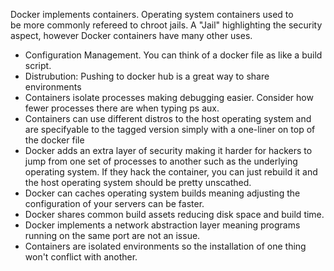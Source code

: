 Docker implements containers. Operating system containers used to be more commonly refereed to chroot jails. A "Jail" highlighting the security aspect, however Docker containers have many other uses.
<ul>
	<li>Configuration Management. You can think of a docker file as like a build script.</li>
	<li>Distrubution: Pushing to docker hub is a great way to share environments</li>
	<li>Containers isolate processes making debugging easier. Consider how fewer processes there are when typing ps aux.</li>
	<li>Containers can use different distros to the host operating system and are specifyable to the tagged version simply with a one-liner on top of the docker file</li>
	<li>Docker adds an extra layer of security making it harder for hackers to jump from one set of processes to another such as the underlying operating system. If they hack the container, you can just rebuild it and the host operating system should be pretty unscathed.</li>
	<li>Docker can caches operating system builds meaning adjusting the configuration of your servers can be faster.</li>
	<li>Docker shares common build assets reducing disk space and build time.</li>
	<li>Docker implements a network abstraction layer meaning programs running on the same port are not an issue.</li>
	<li>Containers are isolated environments so the installation of one thing won't conflict with another.</li>
</ul>
